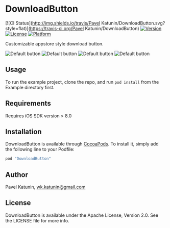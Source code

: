 # DownloadButton

[![CI Status](http://img.shields.io/travis/Pavel Katunin/DownloadButton.svg?style=flat)](https://travis-ci.org/Pavel Katunin/DownloadButton)
[![Version](https://img.shields.io/cocoapods/v/DownloadButton.svg?style=flat)](http://cocoapods.org/pods/DownloadButton)
[![License](https://img.shields.io/cocoapods/l/DownloadButton.svg?style=flat)](http://cocoapods.org/pods/DownloadButton)
[![Platform](https://img.shields.io/cocoapods/p/DownloadButton.svg?style=flat)](http://cocoapods.org/pods/DownloadButton)

Customizable appstore style download button.

![Default button](https://cloud.githubusercontent.com/assets/1636737/7920524/59c4fd24-08a8-11e5-8ac0-ea8667f335c1.png)
![Default button](https://cloud.githubusercontent.com/assets/1636737/7920521/59c059cc-08a8-11e5-910d-92abda31df5b.png)
![Default button](https://cloud.githubusercontent.com/assets/1636737/7920522/59c3c5a8-08a8-11e5-9a74-6de19e5c1047.png)
![Default button](https://cloud.githubusercontent.com/assets/1636737/7920523/59c3b996-08a8-11e5-8092-45d3a0d640ea.png)

## Usage

To run the example project, clone the repo, and run `pod install` from the Example directory first.

## Requirements

Requires iOS SDK version > 8.0

## Installation

DownloadButton is available through [CocoaPods](http://cocoapods.org). To install
it, simply add the following line to your Podfile:

```ruby
pod "DownloadButton"
```

## Author

Pavel Katunin, wk.katunin@gmail.com

## License

DownloadButton is available under the Apache License, Version 2.0. See the LICENSE file for more info.
